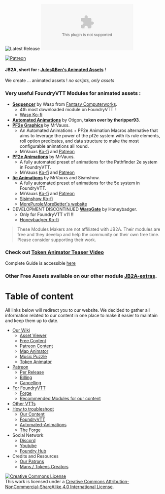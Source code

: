 <img alt="Latest Release" src="https://img.shields.io/github/v/release/Jules-Bens-Aa/JB2A_DnD5e?color=7FB800"> ![GitHub release (latest by date and asset)](https://img.shields.io/github/downloads/Jules-Bens-Aa/JB2A_DnD5e/0.7.9/module-0.7.9.zip?color=ffba00&label=Release%200.7.9%20Downloads)<br>

[![Patreon](https://img.shields.io/badge/Pledge-Patreon-red)](https://www.patreon.com/JB2A)
<p style='text-align: justify;'>

#### JB2A, short for : [Jules&Ben's Animated Assets](https://www.patreon.com/JB2A) !
We create ... animated assets ! *no scripts, only assets*

### Very useful FoundryVTT Modules for animated assets :
- [**Sequencer**](https://github.com/fantasycalendar/FoundryVTT-Sequencer/wiki) by Wasp from [Fantasy Computerworks](http://fantasycomputer.works/).
  - 4th most downloaded module on FoundryVTT !
  - [Wasp Ko-fi](https://ko-fi.com/fantasycomputerworks) <br>
- [**Automated Animations**](https://wiki.theripper93.com/free/autoanimations) by Otigon, **taken over by theripper93**.<br>
- [**PF2e Graphics**](https://github.com/MrVauxs/pf2e-graphics) by MrVauxs.
  - An Automated Animations + PF2e Animation Macros alternative that aims to leverage the power of the pf2e system with its rule elements, roll option predicates, and data structure to make the most configurable animations all round.
  - MrVauxs [Ko-fi](https://ko-fi.com/mrvauxs) and [Patreon](https://www.patreon.com/mrvauxs)
- [**PF2e Animations**](https://github.com/MrVauxs/pf2e-jb2a-macros) by MrVauxs.
  - A fully automated preset of animations for the Pathfinder 2e system in FoundryVTT.
  - MrVauxs [Ko-fi](https://ko-fi.com/mrvauxs) and [Patreon](https://www.patreon.com/mrvauxs)
- [**5e Animations**](https://github.com/MrVauxs/dnd5e-animations) by MrVauxs and Sismshow.
  - A fully automated preset of animations for the 5e system in FoundryVTT.
  - MrVauxs [Ko-fi](https://ko-fi.com/mrvauxs) and [Patreon](https://www.patreon.com/mrvauxs)
  - [Sisimshow Ko-fi](https://ko-fi.com/sisimshow)
  - [MorePurpleMoreBetter's website](https://www.flapkan.com/)
- DEVELOPMENT DISCONTINUED [**WarpGate**](https://discord.com/channels/170995199584108546/513918036919713802/1255239377982853175) by Honeybadger.
  - Only for FoundryVTT v11 !!
  - [Honeybadger Ko-fi](https://ko-fi.com/trioderegion)<br>

> These Modules Makers are not affiliated with JB2A. Their modules are free and they develop and help the community on their own free time. Please consider supporting their work.

### Check out [**Token Animator Teaser Video**](https://youtu.be/WLX6-PwU1Hk)<br>
Complete Guide is accessible [here](https://jb2a.com/home/content-information/#token_animator)

### Other Free Assets available on our other module [JB2A-extras](https://github.com/Jules-Bens-Aa/jb2a-extras/releases/latest/download/module.json).

# Table of content

All links below will redirect you to our website. We decided to gather all information related to our content in one place to make it easier to maintain and keep them up to date.

 - [Our Wiki](https://jules-bens-aa.github.io/jb2a-wiki/)
   - [Asset Viewer](https://library.jb2a.com/)
   - [Free Content](https://jules-bens-aa.github.io/jb2a-wiki/getting-started/guides/#free-module)
   - [Patreon Content](https://jules-bens-aa.github.io/jb2a-wiki/getting-started/guides/#patreon-module)
   - [Map Animator](https://jb2a.com/home/content-information/#map_animator)
   - [Music Puzzle](https://jb2a.com/home/content-information/#music_puzzle)
   - [Token Animator](https://jb2a.com/home/content-information/#token_animator)
 - [Patreon](https://jules-bens-aa.github.io/jb2a-wiki/getting-started/our-patreon/)
   - [Per Release](https://jules-bens-aa.github.io/jb2a-wiki/getting-started/our-patreon/#per-creation)
   - [Billing](https://jules-bens-aa.github.io/jb2a-wiki/getting-started/our-patreon/#billing)
   - [Cancelling](https://jules-bens-aa.github.io/jb2a-wiki/getting-started/our-patreon/#cancelling)
 - [For FoundryVTT](https://jules-bens-aa.github.io/jb2a-wiki/getting-started/guides/#how-to-install)
   - [Forge](https://jules-bens-aa.github.io/jb2a-wiki/getting-started/guides/#how-to-install)
   - [Recommended Modules for our content](https://jules-bens-aa.github.io/jb2a-wiki/external-resources/community-links/)
 - [Other VTTs](https://jules-bens-aa.github.io/jb2a-wiki/getting-started/jb2a-other-vtts/)
 - [How to troubleshoot](https://jules-bens-aa.github.io/jb2a-wiki/troubleshooting/how-to/)
   - [Our Content](https://jules-bens-aa.github.io/jb2a-wiki/troubleshooting/jb2a/)
   - [FoundryVTT](https://jules-bens-aa.github.io/jb2a-wiki/troubleshooting/fvtt/#foundryvtt)
   - [Automated-Animations](https://jules-bens-aa.github.io/jb2a-wiki/troubleshooting/fvtt/#automated-animations)
   - [The Forge](https://jules-bens-aa.github.io/jb2a-wiki/troubleshooting/online-hosting/#the-forge)
 - Social Network
   - [Discord](https://jules-bens-aa.github.io/jb2a-wiki/getting-started/discord/)
   - [Youtube](https://www.youtube.com/channel/UCqLusRtLV7GXJo_xNNM3dOw)
   - [Foundry Hub](https://www.foundryvtt-hub.com/creator/jb2a-julesbens-animated-assets/)
 - Credits and Resources
   - [Our Patrons](https://jb2a.com/home/hall-of-fame/)
   - [Maps / Tokens Creators](https://jules-bens-aa.github.io/jb2a-wiki/external-resources/community-links/#content-creators)


<a rel="license" href="http://creativecommons.org/licenses/by-nc-sa/4.0/"><img alt="Creative Commons License" style="border-width:0" src="https://i.creativecommons.org/l/by-nc-sa/4.0/88x31.png" /></a><br />This work is licensed under a <a rel="license" href="http://creativecommons.org/licenses/by-nc-sa/4.0/">Creative Commons Attribution-NonCommercial-ShareAlike 4.0 International License</a>.
